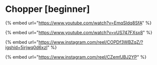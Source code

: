 # Chopper \[beginner]

{% embed url="https://www.youtube.com/watch?v=EmqSldq8SfA" %}

{% embed url="https://www.youtube.com/watch?v=vUS747FXsx8" %}

{% embed url="https://www.instagram.com/reel/COPDf3WBZqZ/?igshid=5irjwq0d6xzl" %}

{% embed url="https://www.instagram.com/reel/CZemfJBJ2YP" %}